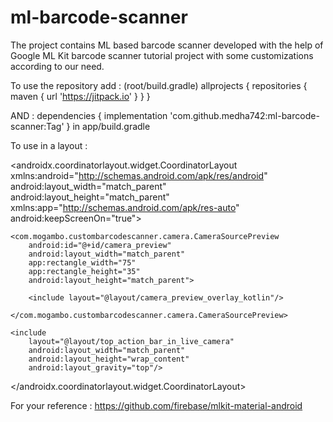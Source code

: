 # ml-barcode-scanner
The project contains ML based barcode scanner developed with the help of Google ML Kit barcode scanner tutorial project 
with some customizations according to our need.

To use the repository add : (root/build.gradle)
allprojects {
		repositories {
			maven { url 'https://jitpack.io' }
		}
	}
  
AND : 
dependencies {
	        implementation 'com.github.medha742:ml-barcode-scanner:Tag'
	}
in app/build.gradle

To use in a layout : 

 <!-- rectangle width and height is the white rectangle dimensions 
    which specifies the rectangle boundary the barcode must come under --> 

<androidx.coordinatorlayout.widget.CoordinatorLayout xmlns:android="http://schemas.android.com/apk/res/android"
    android:layout_width="match_parent"
    android:layout_height="match_parent"
    xmlns:app="http://schemas.android.com/apk/res-auto"
    android:keepScreenOn="true">

    <com.mogambo.custombarcodescanner.camera.CameraSourcePreview
        android:id="@+id/camera_preview"
        android:layout_width="match_parent"
        app:rectangle_width="75" 
        app:rectangle_height="35"
        android:layout_height="match_parent">

        <include layout="@layout/camera_preview_overlay_kotlin"/>

    </com.mogambo.custombarcodescanner.camera.CameraSourcePreview>

    <include
        layout="@layout/top_action_bar_in_live_camera"
        android:layout_width="match_parent"
        android:layout_height="wrap_content"
        android:layout_gravity="top"/>

</androidx.coordinatorlayout.widget.CoordinatorLayout>

For your reference : 
https://github.com/firebase/mlkit-material-android

  
